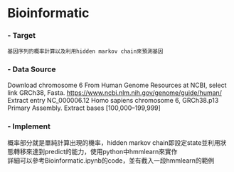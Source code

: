 # Bioinformatic

### - Target
    基因序列的概率計算以及利用hidden markov chain來預測基因

### - Data Source  
Download chromosome 6 From Human Genome Resources at NCBI, select link GRCh38, Fasta.
https://www.ncbi.nlm.nih.gov/genome/guide/human/
Extract entry NC_000006.12 Homo sapiens chromosome 6, GRCh38.p13 Primary Assembly.
Extract bases [100,000–199,999]

### - Implement
概率部分就是單純計算出現的機率，hidden markov chain即設定state並利用狀態轉移來達到predict的能力，使用python中hmmlearn來實作  
詳細可以參考Bioinformatic.ipynb的code，並有截入一段hmmlearn的範例
